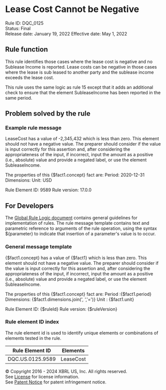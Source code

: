 # Lease Cost Cannot be Negative  
Rule ID: DQC_0125  
Status: Final  
Release date: January 19, 2022
Effective date: May 1, 2022  
  
## Rule function
This rule identifies those cases where the lease cost is negative and no Sublease Income​​ is reported. Lease costs can be negative in those cases where the lease is sub leased to another party and the sublease income exceeds the lease cost.

This rule uses the same logic as rule 15 except that it adds an additional check to ensure that the element SubleaseIncome has been reported in the same period.

## Problem solved by the rule


### Example rule message
LeaseCost has a value of -2,345,432 which is less than zero. This element should not have a negative value. The preparer should consider if the value is input correctly for this assertion and, after considering the appropriateness of the input, if incorrect, input the amount as a positive (i.e., absolute) value and provide a negated label, or use the element SubleaseIncome.

The properties of this {$fact1.concept} fact are:
Period: 2020-12-31
Dimensions: 
Unit: USD

Rule Element ID: 9589
Rule version: 17.0.0

## For Developers  
The [Global Rule Logic document](https://github.com/DataQualityCommittee/dqc_us_rules/blob/master/docs/GlobalRuleLogic.md) contains general guidelines for implementation of rules. The rule message template contains text and parametric reference to arguments of the rule operation, using the syntax ${parameter} to indicate that insertion of a parameter's value is to occur.  
  
### General message template  
{$fact1.concept} has a value of {$fact1} which is less than zero. This element should not have a negative value. The preparer should consider if the value is input correctly for this assertion and, after considering the appropriateness of the input, if incorrect, input the amount as a positive (i.e., absolute) value and provide a negated label, or use the element SubleaseIncome.

The properties of this {$fact1.concept} fact are:
Period :{$fact1.period}
Dimensions: {$fact1.dimensions.join(', ','=')}
Unit : {$fact1.unit}

Rule Element ID: {$ruleId}
Rule version: {$ruleVersion}
  
### Rule element ID index  
The rule element id is used to identify unique elements or combinations of elements tested in the rule.

|Rule Element ID|Elements|
|--- |--- |
|DQC.US.0125.9589|LeaseCost|


© Copyright 2016 - 2024 XBRL US, Inc. All rights reserved.   
See [License](https://xbrl.us/dqc-license) for license information.  
See [Patent Notice](https://xbrl.us/dqc-patent) for patent infringement notice.  